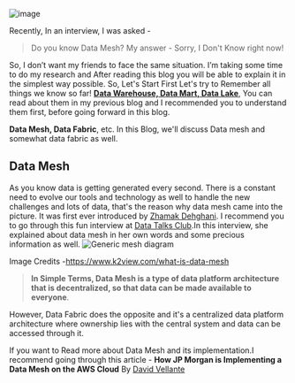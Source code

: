 ![image](https://user-images.githubusercontent.com/114152892/204871239-2c15763f-73c0-43b6-bea0-096b6282afd2.png)



Recently, In an interview, I was asked -

> Do you know Data Mesh?
My answer - Sorry, I Don't Know right now!

So, I don’t want my friends to face the same situation. I’m taking some time to do my research and After reading this blog you will be able to explain it in the simplest way possible.
So, Let's Start First Let's try to Remember all things we know so far! 
**[Data Warehouse, Data Mart, Data Lake](http://akshayjain.tech/2022/10/30/Data-Warhouse-vs-Data-Lake-vs-Data-mart.html)**, You can read about them in my previous blog and I recommended you to understand them first, before going forward in this blog.

**Data Mesh, Data Fabric**, etc. 
In this Blog, we'll discuss Data mesh and somewhat data fabric as well.

## Data Mesh


As you know data is getting generated every second. There is a constant need to evolve our tools and technology as well to handle the new challenges and lots of data, that's the reason why data mesh came into the picture.
It was first ever introduced by [Zhamak Dehghani](https://www.linkedin.com/in/zhamak-dehghani/). I recommend you to go through this fun interview at [Data Talks Club](https://www.youtube.com/watch?v=346N_pCtYZU).In this interview, she explained about data mesh in her own words and some precious information as well.
![Generic mesh diagram](https://www.k2view.com/hs-fs/hubfs/Generic%20mesh%20diagram.png?width=936&name=Generic%20mesh%20diagram.png)

Image Credits -https://www.k2view.com/what-is-data-mesh

> **In Simple Terms, Data Mesh is a type of data platform architecture that is decentralized, so that data can be made available to everyone**.

However, Data Fabric does the opposite and it's a centralized data platform architecture where ownership lies with the central system and data can be accessed through it.

If you want to Read more about Data Mesh and its implementation.I recommend going through this article -
**How JP Morgan is Implementing a Data Mesh on the AWS Cloud** By [David Vellante](https://www.linkedin.com/in/dvellante/)

<script src="https://utteranc.es/client.js"
        repo="heyakshayjain/heyakshayjain.github.io"
        issue-term="pathname"
        theme="github-light"
        crossorigin="anonymous"
        async>
</script>
